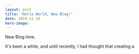 ```yaml
---
layout: post
title: "Hello World, New Blog!"
date: 2019-11-10
hero-image:
---
```


New Blog time. 

It's been a while, and until recently, I had thought that creating a 